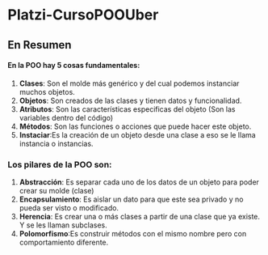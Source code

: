 # Platzi-CursoPOOUber
## En Resumen
#### En la POO hay 5 cosas fundamentales:

1. **Clases**: Son el molde más genérico y del cual podemos instanciar muchos objetos.
2. **Objetos**: Son creados de las clases y tienen datos y funcionalidad.
3. **Atributos**: Son las características especificas del objeto (Son las variables dentro del código)
4. **Métodos**: Son las funciones o acciones que puede hacer este objeto.
5. **Instaciar**:Es la creación de un objeto desde una clase a eso se le llama instancia o instancias.

### Los pilares de la POO son:
1. **Abstracción**: Es separar cada uno de los datos de un objeto para poder crear su molde (clase)
2. **Encapsulamiento**: Es aislar un dato para que este sea privado y no pueda ser visto o modificado.
3. **Herencia**: Es crear una o más clases a partir de una clase que ya existe. Y se les llaman subclases.
4. **Polomorfismo**:Es construir métodos con el mismo nombre pero con comportamiento diferente.